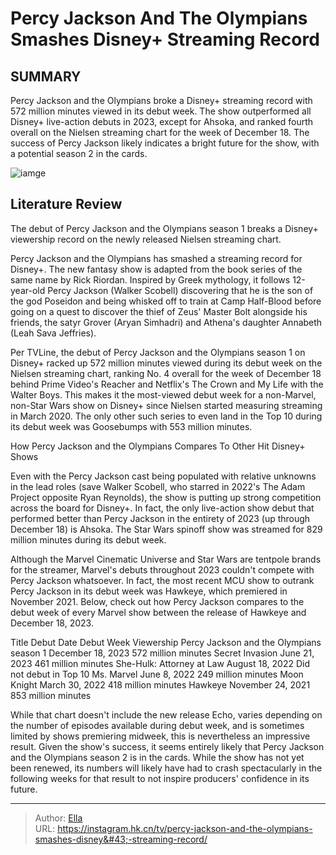 # Percy Jackson And The Olympians Smashes Disney&#43; Streaming Record


## SUMMARY 



  Percy Jackson and the Olympians broke a Disney&#43; streaming record with 572 million minutes viewed in its debut week.   The show outperformed all Disney&#43; live-action debuts in 2023, except for Ahsoka, and ranked fourth overall on the Nielsen streaming chart for the week of December 18.   The success of Percy Jackson likely indicates a bright future for the show, with a potential season 2 in the cards.  

![iamge](https://static1.srcdn.com/wordpress/wp-content/uploads/2024/01/walker-scobell-as-percy-holding-a-box-in-percy-jackson-and-the-olympians-season-1.jpg)

## Literature Review

The debut of Percy Jackson and the Olympians season 1 breaks a Disney&#43; viewership record on the newly released Nielsen streaming chart.




Percy Jackson and the Olympians has smashed a streaming record for Disney&#43;. The new fantasy show is adapted from the book series of the same name by Rick Riordan. Inspired by Greek mythology, it follows 12-year-old Percy Jackson (Walker Scobell) discovering that he is the son of the god Poseidon and being whisked off to train at Camp Half-Blood before going on a quest to discover the thief of Zeus&#39; Master Bolt alongside his friends, the satyr Grover (Aryan Simhadri) and Athena&#39;s daughter Annabeth (Leah Sava Jeffries).




Per TVLine, the debut of Percy Jackson and the Olympians season 1 on Disney&#43; racked up 572 million minutes viewed during its debut week on the Nielsen streaming chart, ranking No. 4 overall for the week of December 18 behind Prime Video&#39;s Reacher and Netflix&#39;s The Crown and My Life with the Walter Boys. This makes it the most-viewed debut week for a non-Marvel, non-Star Wars show on Disney&#43; since Nielsen started measuring streaming in March 2020. The only other such series to even land in the Top 10 during its debut week was Goosebumps with 553 million minutes.


 How Percy Jackson and the Olympians Compares To Other Hit Disney&#43; Shows 
          

Even with the Percy Jackson cast being populated with relative unknowns in the lead roles (save Walker Scobell, who starred in 2022&#39;s The Adam Project opposite Ryan Reynolds), the show is putting up strong competition across the board for Disney&#43;. In fact, the only live-action show debut that performed better than Percy Jackson in the entirety of 2023 (up through December 18) is Ahsoka. The Star Wars spinoff show was streamed for 829 million minutes during its debut week.




Although the Marvel Cinematic Universe and Star Wars are tentpole brands for the streamer, Marvel&#39;s debuts throughout 2023 couldn&#39;t compete with Percy Jackson whatsoever. In fact, the most recent MCU show to outrank Percy Jackson in its debut week was Hawkeye, which premiered in November 2021. Below, check out how Percy Jackson compares to the debut week of every Marvel show between the release of Hawkeye and December 18, 2023.

 Title  Debut Date  Debut Week Viewership   Percy Jackson and the Olympians season 1  December 18, 2023  572 million minutes   Secret Invasion  June 21, 2023  461 million minutes   She-Hulk: Attorney at Law  August 18, 2022  Did not debut in Top 10   Ms. Marvel  June 8, 2022  249 million minutes   Moon Knight  March 30, 2022  418 million minutes   Hawkeye  November 24, 2021  853 million minutes   



While that chart doesn&#39;t include the new release Echo, varies depending on the number of episodes available during debut week, and is sometimes limited by shows premiering midweek, this is nevertheless an impressive result. Given the show&#39;s success, it seems entirely likely that Percy Jackson and the Olympians season 2 is in the cards. While the show has not yet been renewed, its numbers will likely have had to crash spectacularly in the following weeks for that result to not inspire producers&#39; confidence in its future.






---

> Author: [Ella](https://instagram.hk.cn/)  
> URL: https://instagram.hk.cn/tv/percy-jackson-and-the-olympians-smashes-disney&#43;-streaming-record/  

